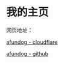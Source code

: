 # 我的主页

网页地址：

[afundog - cloudflare](https://afundog-github-io.pages.dev/)

[afundog - github](https://afundog.github.io/)
